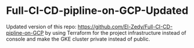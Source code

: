 # Full-CI-CD-pipline-on-GCP-Updated
Updated version of this repo: https://github.com/El-Zedy/Full-CI-CD-pipline-on-GCP by using Terraform for the project infrastructure instead of console and make the GKE cluster private instead of public.
